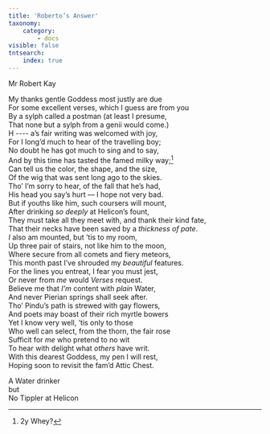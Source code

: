 ```yaml
---
title: 'Roberto’s Answer'
taxonomy:
    category:
        - docs
visible: false
tntsearch:
    index: true
---
```


<div class="author">Mr Robert Kay</div>

My thanks gentle Goddess most justly are due  
For some excellent verses, which I guess are from you  
By a sylph called a postman (at least I presume,  
That none but a sylph from a genii would come.)  
H ---- a’s fair writing was welcomed with joy,  
For I long’d much to hear of the travelling boy;  
No doubt he has got much to sing and to say,  
And by this time has tasted the famed milky way;[^1]   
Can tell us the color, the shape, and the size,  
Of the wig that was sent long ago to the skies.  
Tho’ I’m sorry to hear, of the fall that he’s had,  
His head you say’s hurt — I hope not very bad.  
But if youths like him, such coursers will mount,  
After drinking *so deeply* at Helicon’s fount,  
They must take all they meet with, and thank their kind fate,  
That their necks have been saved by a *thickness of pate*.  
*I* also am mounted, but ’tis to my room,  
Up three pair of stairs, not like him to the moon,  
Where secure from all comets and fiery meteors,  
This month past I’ve shrouded my *beautiful* features.  
For the lines you entreat, I fear you must jest,  
Or never from *me* would *Verses* request.  
Believe me that *I’m* content with *plain* Water,  
And never Pierian springs shall seek after.  
Tho’ Pindu’s path is strewed with gay flowers,  
And poets may boast of their rich myrtle bowers  
Yet I know very well, ’tis only to those  
Who well can select, from the thorn, the fair rose  
Sufficit for *me* who pretend to no wit  
To hear with delight what *others* have writ.  
With this dearest Goddess, my pen I will rest,  
Hoping soon to revisit the fam’d Attic Chest.  
  
A Water drinker  
but  
No Tippler at Helicon

[^1]: 2y Whey?  